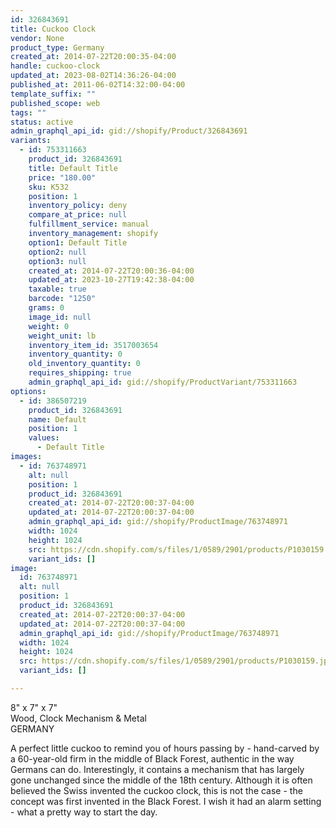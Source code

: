 ```yaml
---
id: 326843691
title: Cuckoo Clock
vendor: None
product_type: Germany
created_at: 2014-07-22T20:00:35-04:00
handle: cuckoo-clock
updated_at: 2023-08-02T14:36:26-04:00
published_at: 2011-06-02T14:32:00-04:00
template_suffix: ""
published_scope: web
tags: ""
status: active
admin_graphql_api_id: gid://shopify/Product/326843691
variants:
  - id: 753311663
    product_id: 326843691
    title: Default Title
    price: "180.00"
    sku: K532
    position: 1
    inventory_policy: deny
    compare_at_price: null
    fulfillment_service: manual
    inventory_management: shopify
    option1: Default Title
    option2: null
    option3: null
    created_at: 2014-07-22T20:00:36-04:00
    updated_at: 2023-10-27T19:42:38-04:00
    taxable: true
    barcode: "1250"
    grams: 0
    image_id: null
    weight: 0
    weight_unit: lb
    inventory_item_id: 3517003654
    inventory_quantity: 0
    old_inventory_quantity: 0
    requires_shipping: true
    admin_graphql_api_id: gid://shopify/ProductVariant/753311663
options:
  - id: 386507219
    product_id: 326843691
    name: Default
    position: 1
    values:
      - Default Title
images:
  - id: 763748971
    alt: null
    position: 1
    product_id: 326843691
    created_at: 2014-07-22T20:00:37-04:00
    updated_at: 2014-07-22T20:00:37-04:00
    admin_graphql_api_id: gid://shopify/ProductImage/763748971
    width: 1024
    height: 1024
    src: https://cdn.shopify.com/s/files/1/0589/2901/products/P1030159.jpeg?v=1406073637
    variant_ids: []
image:
  id: 763748971
  alt: null
  position: 1
  product_id: 326843691
  created_at: 2014-07-22T20:00:37-04:00
  updated_at: 2014-07-22T20:00:37-04:00
  admin_graphql_api_id: gid://shopify/ProductImage/763748971
  width: 1024
  height: 1024
  src: https://cdn.shopify.com/s/files/1/0589/2901/products/P1030159.jpeg?v=1406073637
  variant_ids: []

---
```


8" x 7" x 7"  
Wood, Clock Mechanism & Metal  
GERMANY

A perfect little cuckoo to remind you of hours passing by - hand-carved by a 60-year-old firm in the middle of Black Forest, authentic in the way Germans can do. Interestingly, it contains a mechanism that has largely gone unchanged since the middle of the 18th century. Although it is often believed the Swiss invented the cuckoo clock, this is not the case - the concept was first invented in the Black Forest. I wish it had an alarm setting - what a pretty way to start the day.